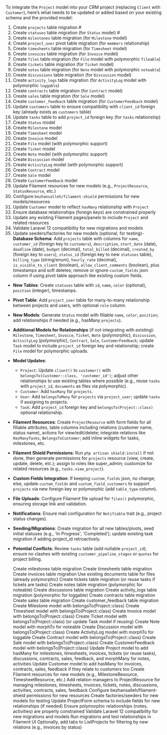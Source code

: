 To integrate the `Project` model into your CRM project (replacing `Client` with `Customer`), here’s what needs to be updated or added based on your existing schema and the provided model:

1. Create `projects` table migration #
2. Create `statuses` table migration (for `Status` model) #
3. Create `milestones` table migration (for `Milestone` model)
4. Create `project_user` pivot table migration (for `members` relationship)
5. Create `timesheets` table migration (for `Timesheet` model)
6. Create `invoices` table migration (for `Invoice` model)
7. Create `files` table migration (for `File` model with polymorphic `fileable`)
8. Create `tickets` table migration (for `Ticket` model)
9. Create `notes` table migration (for `Note` model with polymorphic `noteable`)
10. Create `discussions` table migration (for `Discussion` model)
11. Create `activity_logs` table migration (for `ActivityLog` model with polymorphic `loggable`)
12. Create `contracts` table migration (for `Contract` model)
13. Create `sales` table migration (for `Sale` model)
14. Create `customer_feedback` table migration (for `CustomerFeedback` model)
15. Update `customers` table to ensure compatibility with `client_id` foreign key (already exists as `customers` table)
16. Update `tasks` table to add `project_id` foreign key (for `tasks` relationship)
17. Create `Status` model
18. Create `Milestone` model
19. Create `Timesheet` model
20. Create `Invoice` model
21. Create `File` model (with polymorphic support)
22. Create `Ticket` model
23. Create `Note` model (with polymorphic support)
24. Create `Discussion` model
25. Create `ActivityLog` model (with polymorphic support)
26. Create `Contract` model
27. Create `Sale` model
28. Create `CustomerFeedback` model
29. Update Filament resources for new models (e.g., `ProjectResource`, `StatusResource`, etc.)
30. Configure `bezhansalleh/filament-shield` permissions for new models/resources
31. Update `Customer` model to reflect `hasMany` relationship with `Project`
32. Ensure database relationships (foreign keys) are constrained properly
33. Update any existing Filament pages/panels to include `Project` and related resources
34. Validate Laravel 12 compatibility for new migrations and models
35. Update seeders/factories for new models (optional, for testing)- **Database Schema**: Add `projects` table with columns for `name`, `customer_id` (foreign key to `customers`), `description`, `start_date` (date), `deadline` (date), `budget` (decimal), `total_billed` (decimal), `created_by` (foreign key to `users`), `status_id` (foreign key to new `statuses` table), `billing_type` (string/enum), `hourly_rate` (decimal), `is_visible_to_client` (boolean), `allow_client_comments` (boolean), plus timestamps and soft deletes; remove or ignore `custom_fields` json column if using pivot table approach like existing custom fields.

- **New Tables**: Create `statuses` table with `id`, `name`, `color` (optional), `position` (integer), timestamps.

- **Pivot Table**: Add `project_user` table for many-to-many relationship between projects and users, with optional `role` column.

- **New Models**: Generate `Status` model with fillable `name`, `color`, `position`; add relationships if needed (e.g., hasMany `projects`).

- **Additional Models for Relationships** (if not integrating with existing): `Milestone`, `Timesheet`, `Invoice`, `Ticket`, `Note` (polymorphic), `Discussion`, `ActivityLog` (polymorphic), `Contract`, `Sale`, `CustomerFeedback`; update `Task` model to include `project_id` foreign key and relationship; create `File` model for polymorphic uploads.

- **Model Updates**:
  - `Project`: Update `client()` to `customer()` with `belongsTo(Customer::class, 'customer_id')`; adjust other relationships to use existing tables where possible (e.g., reuse `tasks` with `project_id`, `documents` as files via polymorphic).
  - `Customer`: Add `hasMany` for `projects`.
  - `User`: Add `belongsToMany` for `projects` via `project_user`; update `tasks` if assigning to projects.
  - `Task`: Add `project_id` foreign key and `belongsTo(Project::class)` optional relationship.

- **Filament Resources**: Create `ProjectResource` with form fields for all fillable attributes, table columns including relations (customer name, status name), actions for view/edit/delete; integrate relations like `HasManyTasks`, `BelongsToCustomer`; add inline widgets for tasks, milestones, etc.

- **Filament Shield Permissions**: Run `php artisan shield:install` if not done, then generate permissions for `projects` resource (view, create, update, delete, etc.); assign to roles like super_admin; customize for related resources (e.g., `tasks.view_project`).

- **Custom Fields Integration**: If keeping `custom_fields` json, no change; else, update `custom_fields` and `custom_field_customers` to support `projects` via new foreign key or polymorphic (add `table_type` column).

- **File Uploads**: Configure Filament file upload for `files()` polymorphic, ensuring storage link and validation.

- **Notifications**: Ensure mail configuration for `Notifiable` trait (e.g., project status changes).

- **Seeding/Migrations**: Create migration for all new tables/pivots, seed initial statuses (e.g., 'In Progress', 'Completed'); update existing task migration if adding project_id retroactively.

- **Potential Conflicts**: Review `tasks` table (add nullable `project_id`); ensure no clashes with existing `customer_pipeline_stages` or `quotes` for project billing.



























    Create milestones table migration
    Create timesheets table migration
    Create invoices table migration
    Use existing documents table for files (already polymorphic)
    Create tickets table migration (or reuse tasks if tickets are tasks)
    Create notes table migration (polymorphic for noteable)
Create discussions table migration
Create activity_logs table migration (polymorphic for loggable)
Create contracts table migration
Create sales table migration
    Create customer_feedback table migration
    Create Milestone model with belongsTo(Project::class)
    Create Timesheet model with belongsTo(Project::class)
    Create Invoice model with belongsTo(Project::class)
    Create Ticket model with belongsTo(Project::class) (or update Task model if reusing)
    Create Note model with morphTo for noteable
Create Discussion model with belongsTo(Project::class)
Create ActivityLog model with morphTo for loggable
Create Contract model with belongsTo(Project::class)
Create Sale model with belongsTo(Project::class)
    Create CustomerFeedback model with belongsTo(Project::class)
Update Project model to add hasMany for milestones, timesheets, invoices, tickets (or reuse tasks), discussions, contracts, sales, feedback, and morphMany for notes, activities
Update Customer model to add hasMany for invoices, contracts, sales, feedback if they relate to customers too
Create Filament resources for new models (e.g., MilestoneResource, TimesheetResource, etc.)
Add relation managers to ProjectResource for managing milestones, timesheets, invoices, tickets, notes, discussions, activities, contracts, sales, feedback
Configure bezhansalleh/filament-shield permissions for new resources
Create factories/seeders for new models for testing
Update ProjectForm schema to include fields for new relationships (if needed)
Ensure polymorphic relationships (notes, activities) are properly constrained
Validate Laravel 12 compatibility for new migrations and models
Run migrations and test relationships in Filament UI
Optionally, add tabs to ListProjects for filtering by new relations (e.g., invoices by status)
